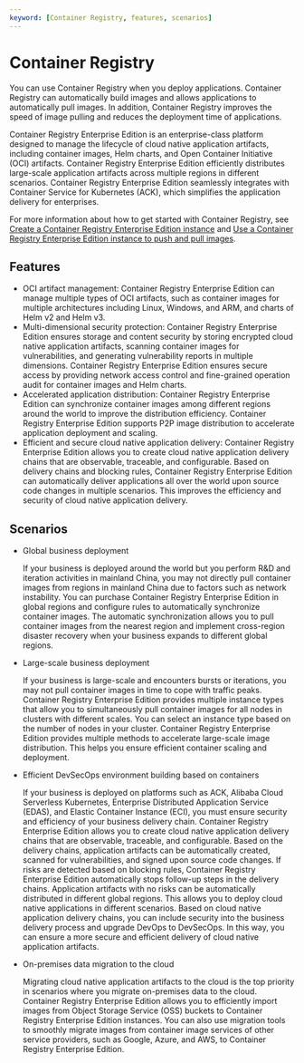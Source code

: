 ```yaml
---
keyword: [Container Registry, features, scenarios]
---
```


# Container Registry

You can use Container Registry when you deploy applications. Container Registry can automatically build images and allows applications to automatically pull images. In addition, Container Registry improves the speed of image pulling and reduces the deployment time of applications.

Container Registry Enterprise Edition is an enterprise-class platform designed to manage the lifecycle of cloud native application artifacts, including container images, Helm charts, and Open Container Initiative \(OCI\) artifacts. Container Registry Enterprise Edition efficiently distributes large-scale application artifacts across multiple regions in different scenarios. Container Registry Enterprise Edition seamlessly integrates with Container Service for Kubernetes \(ACK\), which simplifies the application delivery for enterprises.

For more information about how to get started with Container Registry, see [Create a Container Registry Enterprise Edition instance]() and [Use a Container Registry Enterprise Edition instance to push and pull images]().

## Features

-   OCI artifact management: Container Registry Enterprise Edition can manage multiple types of OCI artifacts, such as container images for multiple architectures including Linux, Windows, and ARM, and charts of Helm v2 and Helm v3.
-   Multi-dimensional security protection: Container Registry Enterprise Edition ensures storage and content security by storing encrypted cloud native application artifacts, scanning container images for vulnerabilities, and generating vulnerability reports in multiple dimensions. Container Registry Enterprise Edition ensures secure access by providing network access control and fine-grained operation audit for container images and Helm charts.
-   Accelerated application distribution: Container Registry Enterprise Edition can synchronize container images among different regions around the world to improve the distribution efficiency. Container Registry Enterprise Edition supports P2P image distribution to accelerate application deployment and scaling.
-   Efficient and secure cloud native application delivery: Container Registry Enterprise Edition allows you to create cloud native application delivery chains that are observable, traceable, and configurable. Based on delivery chains and blocking rules, Container Registry Enterprise Edition can automatically deliver applications all over the world upon source code changes in multiple scenarios. This improves the efficiency and security of cloud native application delivery.

## Scenarios

-   Global business deployment

    If your business is deployed around the world but you perform R&D and iteration activities in mainland China, you may not directly pull container images from regions in mainland China due to factors such as network instability. You can purchase Container Registry Enterprise Edition in global regions and configure rules to automatically synchronize container images. The automatic synchronization allows you to pull container images from the nearest region and implement cross-region disaster recovery when your business expands to different global regions.

-   Large-scale business deployment

    If your business is large-scale and encounters bursts or iterations, you may not pull container images in time to cope with traffic peaks. Container Registry Enterprise Edition provides multiple instance types that allow you to simultaneously pull container images for all nodes in clusters with different scales. You can select an instance type based on the number of nodes in your cluster. Container Registry Enterprise Edition provides multiple methods to accelerate large-scale image distribution. This helps you ensure efficient container scaling and deployment.

-   Efficient DevSecOps environment building based on containers

    If your business is deployed on platforms such as ACK, Alibaba Cloud Serverless Kubernetes, Enterprise Distributed Application Service \(EDAS\), and Elastic Container Instance \(ECI\), you must ensure security and efficiency of your business delivery chain. Container Registry Enterprise Edition allows you to create cloud native application delivery chains that are observable, traceable, and configurable. Based on the delivery chains, application artifacts can be automatically created, scanned for vulnerabilities, and signed upon source code changes. If risks are detected based on blocking rules, Container Registry Enterprise Edition automatically stops follow-up steps in the delivery chains. Application artifacts with no risks can be automatically distributed in different global regions. This allows you to deploy cloud native applications in different scenarios. Based on cloud native application delivery chains, you can include security into the business delivery process and upgrade DevOps to DevSecOps. In this way, you can ensure a more secure and efficient delivery of cloud native application artifacts.

-   On-premises data migration to the cloud

    Migrating cloud native application artifacts to the cloud is the top priority in scenarios where you migrate on-premises data to the cloud. Container Registry Enterprise Edition allows you to efficiently import images from Object Storage Service \(OSS\) buckets to Container Registry Enterprise Edition instances. You can also use migration tools to smoothly migrate images from container image services of other service providers, such as Google, Azure, and AWS, to Container Registry Enterprise Edition.


